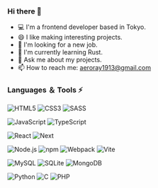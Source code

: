 ### Hi there 👋

- 💻 I'm a frontend developer based in Tokyo.
- 😄 I like making interesting projects.
- 🤔 I'm looking for a new job.
- 🌱 I'm currently learning Rust.
- 💬 Ask me about my projects.
- 📫 How to reach me: aeroray1913@gmail.com

### Languages ＆ Tools ⚡

<img src="https://img.shields.io/badge/Html5-%23e34f26.svg?logo=html5&logoColor=white&style=flat-square" alt="HTML5" /> <img src="https://img.shields.io/badge/CSS3-%231572b6.svg?logo=css3&logoColor=white&style=flat-square" alt="CSS3" /> <img src="https://img.shields.io/badge/Sass-%23CC6699.svg?logo=sass&logoColor=white&style=flat-square" alt="SASS" />

<img src="https://img.shields.io/badge/JavaScript-%23323330.svg?logo=javascript&logoColor=%23F7DF1E&style=flat-square" alt="JavaScript" /> <img src="https://img.shields.io/badge/TypeScript-%23007acc.svg?logo=typescript&logoColor=white&style=flat-square" alt="TypeScript" />

<img src="https://img.shields.io/badge/React-%2320232a.svg?logo=React&logoColor=%2361dafb&style=flat-square" alt="React" /> <img src="https://img.shields.io/badge/Next.js-%23000000.svg?logo=Next.js&logoColor=white&style=flat-square" alt="Next" />


<img src="https://img.shields.io/badge/Node.js-%2343853d.svg?logo=node.js&logoColor=white&style=flat-square" alt="Node.js" /> <img src="https://img.shields.io/badge/NPM-%23cb0000.svg?logo=npm&logoColor=white&style=flat-square" alt="npm" /> <img src="https://img.shields.io/badge/Webpack-%231e72b3.svg?logo=Webpack&logoColor=white&style=flat-square" alt="Webpack" /> <img src="https://img.shields.io/badge/-Vite-%23646CFF?style=flat-square&logo=vite&logoColor=ffffff" alt="Vite" > 

<img src="https://img.shields.io/badge/MySQL-%234479a1.svg?logo=MySQL&logoColor=white&style=flat-square" alt="MySQL" /> <img src="https://img.shields.io/badge/SQLite-%23a51f17.svg?logo=sqlite&logoColor=white&style=flat-square" alt="SQLite" /> <img src="https://img.shields.io/badge/Mongodb-%234ea94b.svg?logo=Mongodb&logoColor=white&style=flat-square" alt="MongoDB" /> 

<img src="https://img.shields.io/badge/Python-%233776AB.svg?logo=python&logoColor=white&style=flat-square" alt="Python" /> <img src="https://img.shields.io/badge/C-%23A8B9CC.svg?logo=c&logoColor=white&style=flat-square" alt="C" /> <img src="https://img.shields.io/badge/PHP-%23777BB4.svg?logo=php&logoColor=white&style=flat-square" alt="PHP" /> 
